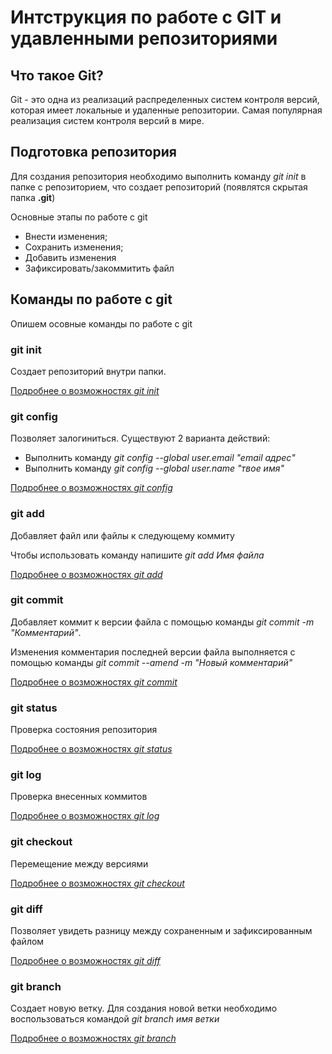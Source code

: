 # Интструкция по работе с GIT и удавленными репозиториями

## Что такое Git?

Git - это одна из реализаций распределенных систем контроля версий, которая имеет локальные и удаленные репозитории. Самая популярная реализация систем контроля версий в мире.

## Подготовка репозитория 

Для создания репозитория необходимо выполнить команду *git init* в папке с репозиторием, что создает репозиторий (появлятся скрытая папка **.git**)

Основные этапы по работе с git
* Внести изменения;
* Сохранить изменения;
* Добавить изменения
* Зафиксировать/закоммитить файл

## Команды по работе с git

Опишем осовные команды по работе с git

### git init

Создает репозиторий внутри папки. 

[Подробнее о возможностях *git init*](https://git-scm.com/docs/git-init)

### git config

Позволяет залогиниться. Существуют 2 варианта действий:
* Выполнить команду *git config --global user.email "email адрес"*
* Выполнить команду *git config --global user.name "твое имя"*

[Подробнее о возможностях *git config*](https://git-scm.com/docs/git-config)

### git add

Добавляет файл или файлы к следующему коммиту

Чтобы использовать команду напишите *git add Имя файла* 

[Подробнее о возможностях *git add*](https://git-scm.com/docs/git-add)

### git commit

Добавляет коммит к версии файла с помощью команды *git commit -m "Комментарий"*.

Изменения комментария последней версии файла выполняется с помощью команды *git commit --amend -m "Новый комментарий"*

[Подробнее о возможностях *git commit*](https://git-scm.com/docs/git-commit)

### git status

Проверка состояния репозитория

[Подробнее о возможностях *git status*](https://git-scm.com/docs/git-status)

### git log

Проверка внесенных коммитов

[Подробнее о возможностях *git log*](https://git-scm.com/docs/git-log)

### git checkout

Перемещение между версиями

[Подробнее о возможностях *git checkout*](https://git-scm.com/docs/git-checkout)

### git diff

Позволяет увидеть разницу между сохраненным и зафиксированным файлом

[Подробнее о возможностях *git diff*](https://git-scm.com/docs/git-diff)

### git branch

Создает новую ветку. Для создания новой ветки необходимо воспользоваться командой *git branch имя ветки*

[Подробнее о возможностях *git branch*](https://git-scm.com/docs/git-branch)